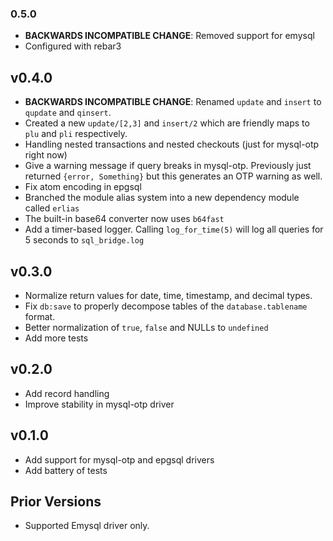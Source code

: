 ### 0.5.0
  * **BACKWARDS INCOMPATIBLE CHANGE**: Removed support for emysql
  * Configured with rebar3

## v0.4.0
  * **BACKWARDS INCOMPATIBLE CHANGE**: Renamed `update` and `insert` to `qupdate` and `qinsert`.
  * Created a new `update/[2,3]` and `insert/2` which are friendly maps to `plu` and `pli` respectively.
  * Handling nested transactions and nested checkouts (just for mysql-otp right now)
  * Give a warning message if query breaks in mysql-otp. Previously just
    returned `{error, Something}` but this generates an OTP warning as well.
  * Fix atom encoding in epgsql
  * Branched the module alias system into a new dependency module called `erlias`
  * The built-in base64 converter now uses `b64fast`
  * Add a timer-based logger. Calling `log_for_time(5)` will log all queries for 5 seconds to `sql_bridge.log`

## v0.3.0
  * Normalize return values for date, time, timestamp, and decimal types.
  * Fix `db:save` to properly decompose tables of the `database.tablename`
    format.
  * Better normalization of `true`, `false` and NULLs to `undefined`
  * Add more tests

## v0.2.0
  * Add record handling
  * Improve stability in mysql-otp driver

## v0.1.0
  * Add support for mysql-otp and epgsql drivers
  * Add battery of tests

## Prior Versions
  * Supported Emysql driver only.
